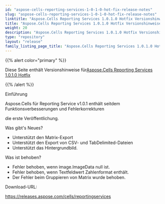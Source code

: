 ```yaml
---
id: "aspose-cells-reporting-services-1-0-1-0-hot-fix-release-notes"
slug: "aspose-cells-reporting-services-1-0-1-0-hot-fix-release-notes"
linktitle: "Aspose.Cells Reporting Services 1.0.1.0 Hotfix Versionshinweise"
title: "Aspose.Cells Reporting Services 1.0.1.0 Hotfix Versionshinweise"
weight: 20
description: "Aspose.Cells Reporting Services 1.0.1.0 Hotfix Versionshinweise – the latest updates and fixes."
type: "repository"
layout: "release"
family_listing_page_title: "Aspose.Cells Reporting Services 1.0.1.0 Hotfix Versionshinweise"
---
```

{{% alert color="primary" %}} 

 Diese Seite enthält Versionshinweise für[Aspose.Cells Reporting Services 1.0.1.0 Hotfix](https://releases.aspose.com/cells/reportingservices/new-releases/aspose.cells-reporting-services-1.0.1.0-hot-fix/)

{{% /alert %}} 

 Einführung

 Aspose.Cells für Reporting Service v1.0.1 enthält seitdem Funktionsverbesserungen und Fehlerkorrekturen

 die erste Veröffentlichung.

 Was gibt's Neues?

- Unterstützt den Matrix-Export
- Unterstützt den Export von CSV- und TabDelimited-Dateien
- Unterstützt das Hintergrundbild.

 Was ist behoben?

- Fehler behoben, wenn image.ImageData null ist.
- Fehler behoben, wenn Textfeldwert Zahlenformat enthält.
- Der Fehler beim Gruppieren von Matrix wurde behoben.

 Download-URL:

<https://releases.aspose.com/cells/reportingservices>
